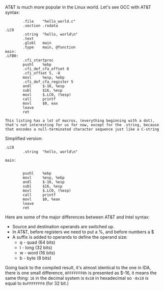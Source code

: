 
AT&T is much more popular in the Linux world. Let's see GCC with AT&T syntax:

```assembly
		.file    "hello_world.c"
		.section .rodata
.LC0
		.string  "hello, world\n"
		.text
		.globl   main
		.type    main, @function 
main:
.LFB0:
		.cfi_startproc
		pushl    %ebp
		.cfi_def_cfa_offset 8
		.cfi_offset 5, -8
		movl     %esp, %ebp
		.cfi_def_cfa_register 5
		andl     $-16, %esp
		subl     $16, %esp
		movl     $.LC0, (%esp)
		call     printf
		movl     $0, eax
		leave
		ret
```

```ad-note
This listing has a lot of macros, (everything beginning with a dot), that's not interesting for us for now, except for the .string, because that encodes a null-terminated character sequence just like a C-string
```

Simplified version:

```assembly
.LC0
		.string  "hello, world\n"

main:


		pushl    %ebp
		movl     %esp, %ebp
		andl     $-16, %esp
		subl     $16, %esp
		movl     $.LC0, (%esp)
		call     printf
		movl     $0, %eax
		leave
		ret
```

Here are some of the major differences between AT&T and Intel syntax:
- Source and destination operands are switched up.
- In AT&T, before registers we need to put a %, and before numbers a $
- A suffix is added to operands to define the operand size: 
	- q - quad (64 bits)
	- l - long (32 bits)
	- w - word (16 bits)
	- b - byte (8 bits)

Going back to the compiled result, it's almost identical to the one in IDA, there is one small difference, `0FFFFFFF0h` is presented as $-16, it means the same thing: `16` in the decimal system is `0x10` in hexadecimal so `-0x10` is equal to `0xFFFFFFF0` (for 32 bit.)

